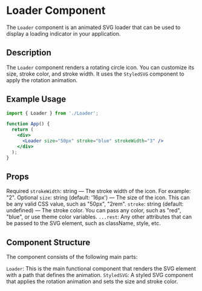 # Loader Component

The `Loader` component is an animated SVG loader that can be used to display a loading indicator in your application.

## Description

The `Loader` component renders a rotating circle icon. You can customize its size, stroke color, and stroke width. It uses the `StyledSVG` component to apply the rotation animation.

## Example Usage

```jsx
import { Loader } from './Loader';

function App() {
  return (
    <div>
      <Loader size="50px" stroke="blue" strokeWidth="3" />
    </div>
  );
}
```

## Props

Required
`strokeWidth`: string — The stroke width of the icon. For example: "2".
Optional
`size`: string (default: '16px') — The size of the icon. This can be any valid CSS value, such as "50px", "2rem".
`stroke`: string (default: undefined) — The stroke color. You can pass any color, such as "red", "blue", or use theme color variables.
`...rest`: Any other attributes that can be passed to the SVG element, such as className, style, etc.

## Component Structure

The component consists of the following main parts:

`Loader`: This is the main functional component that renders the SVG element with a path that defines the animation.
`StyledSVG`: A styled SVG component that applies the rotation animation and sets the size and stroke color.
